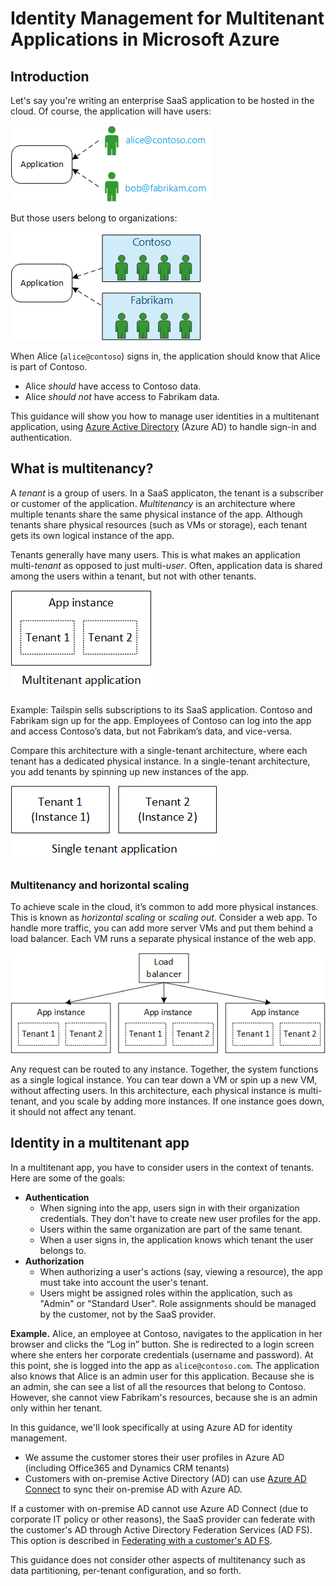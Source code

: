 # Identity Management for Multitenant Applications in Microsoft Azure

## Introduction

Let's say you're writing an enterprise SaaS application to be hosted in the cloud. Of course, the application will have users:

![Users](media/intro/users.png)

But those users belong to organizations:

![Organizational users](media/intro/org-users.png)

When Alice (`alice@contoso`) signs in, the application should know that Alice is part of Contoso.

- Alice _should_ have access to Contoso data.
- Alice _should not_ have access to Fabrikam data.

This guidance will show you how to manage user identities in a multitenant application, using [Azure Active Directory][AzureAD] (Azure AD) to handle sign-in and authentication.

## What is multitenancy?

A _tenant_ is a group of users. In a SaaS applicaton, the tenant is a subscriber or customer of the application. _Multitenancy_ is an architecture where multiple tenants share the same physical instance of the app. Although tenants share physical resources (such as VMs or storage), each tenant gets its own logical instance of the app.

Tenants generally have many users. This is what makes an application multi-_tenant_ as opposed to just multi-_user_. Often, application data is shared among the users within a tenant, but not with other tenants.

![Multitenant](media/intro/multitenant.png)

Example: Tailspin sells subscriptions to its SaaS application. Contoso and Fabrikam sign up for the app. Employees of Contoso can log into the app and access Contoso’s data, but not Fabrikam’s data, and vice-versa.

Compare this architecture with a single-tenant architecture, where each tenant has a dedicated physical instance. In a single-tenant architecture, you add tenants by spinning up new instances of the app.

![Single tenant](media/intro/single-tenant.png)

### Multitenancy and horizontal scaling

To achieve scale in the cloud, it’s common to add more physical instances. This is known as _horizontal scaling_ or _scaling out_. Consider a web app. To handle more traffic, you can add more server VMs and put them behind a load balancer. Each VM runs a separate physical instance of the web app.

![Load balancing a web site](media/intro/load-balancing.png)

Any request can be routed to any instance. Together, the system functions as a single logical instance. You can tear down a VM or spin up a new VM, without affecting users. In this architecture, each physical instance is multi-tenant, and you scale by adding more instances. If one instance goes down, it should not affect any tenant.

## Identity in a multitenant app

In a multitenant app, you have to consider users in the context of tenants. Here are some of the goals:

- **Authentication**
    - When signing into the app, users sign in with their organization credentials. They don't have to create new user profiles for the app.
    - Users within the same organization are part of the same tenant.
    - When a user signs in, the application knows which tenant the user belongs to.
- **Authorization**
    - When authorizing a user's actions (say, viewing a resource), the app must take into account the user's tenant.
    - Users might be assigned roles within the application, such as "Admin" or "Standard User". Role assignments should be managed by the customer, not by the SaaS provider.

**Example.** Alice, an employee at Contoso, navigates to the application in her browser and clicks the “Log in” button. She is redirected to a login screen where she enters her corporate credentials (username and password). At this point, she is logged into the app as `alice@contoso.com`. The application also knows that Alice is an admin user for this application. Because she is an admin, she can see a list of all the resources that belong to Contoso. However, she cannot view Fabrikam's resources, because she is an admin only within her tenant.

In this guidance, we'll look specifically at using Azure AD for identity management.

- We assume the customer stores their user profiles in Azure AD (including Office365 and Dynamics CRM tenants)
- Customers with on-premise Active Directory (AD) can use [Azure AD Connect][ADConnect] to sync their on-premise AD with Azure AD.

If a customer with on-premise AD cannot use Azure AD Connect (due to corporate IT policy or other reasons), the SaaS provider can federate with the customer's AD through Active Directory Federation Services (AD FS). This option is described in [Federating with a customer's AD FS](appendixes/adfs.md).

This guidance does not consider other aspects of multitenancy such as data partitioning, per-tenant configuration, and so forth.

[ADConnect]: https://azure.microsoft.com/en-us/documentation/articles/active-directory-aadconnect/
[AzureAD]: https://azure.microsoft.com/en-us/documentation/services/active-directory/
